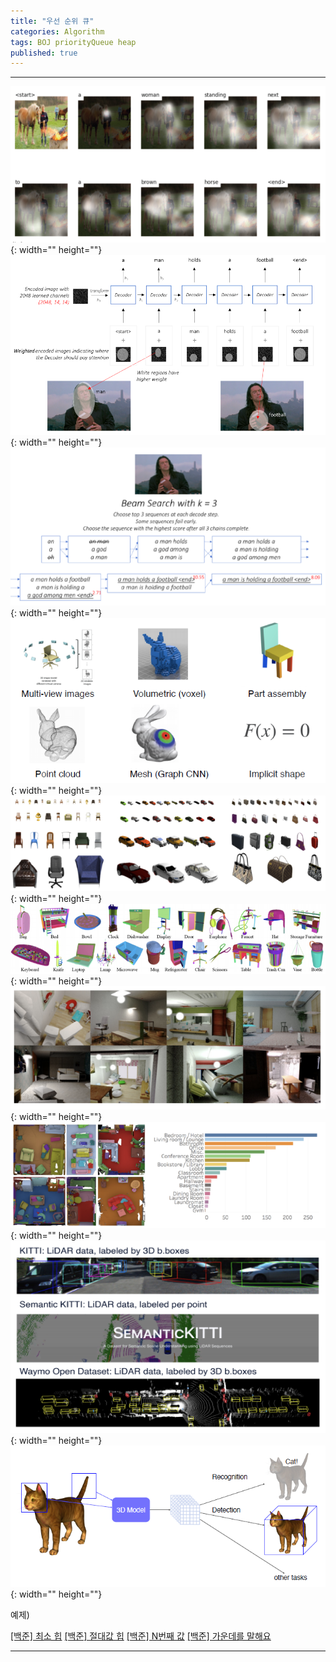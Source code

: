 ```yaml
---
title: "우선 순위 큐"
categories: Algorithm
tags: BOJ priorityQueue heap
published: true
---
```


---

![Untitled](/assets/images/AI-Images2/lv2_week2_1/img1.png){: width="" height=""}
![Untitled](/assets/images/AI-Images2/lv2_week2_1/img2.png){: width="" height=""}
![Untitled](/assets/images/AI-Images2/lv2_week2_1/img3.png){: width="" height=""}
![Untitled](/assets/images/AI-Images2/lv2_week2_1/img4.png){: width="" height=""}
![Untitled](/assets/images/AI-Images2/lv2_week2_1/img5.png){: width="" height=""}
![Untitled](/assets/images/AI-Images2/lv2_week2_1/img6.png){: width="" height=""}
![Untitled](/assets/images/AI-Images2/lv2_week2_1/img7.png){: width="" height=""}
![Untitled](/assets/images/AI-Images2/lv2_week2_1/img8.png){: width="" height=""}
![Untitled](/assets/images/AI-Images2/lv2_week2_1/img9.png){: width="" height=""}
![Untitled](/assets/images/AI-Images2/lv2_week2_1/img10.png){: width="" height=""}

예제)  

[[백준] 최소 힙](https://www.acmicpc.net/problem/1927)
[[백준] 절대값 힙](https://www.acmicpc.net/problem/11286)
[[백준] N번째 값](https://www.acmicpc.net/problem/2075)
[[백준] 가운데를 말해요](https://www.acmicpc.net/problem/1655)

---

